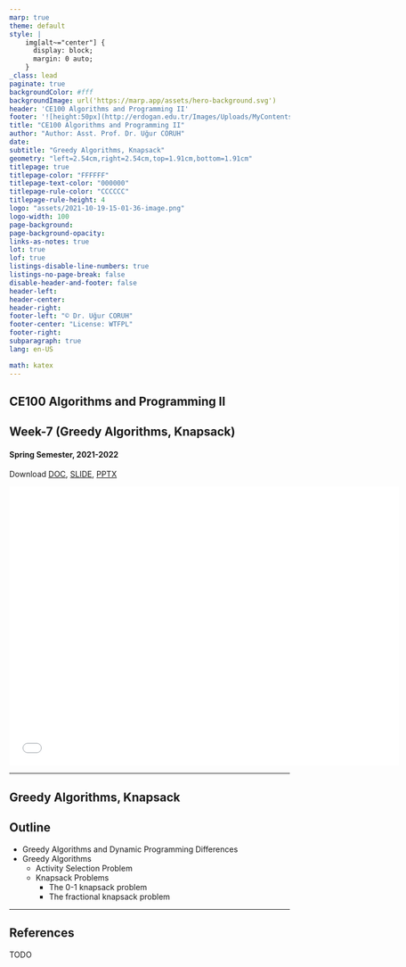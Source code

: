 ```yaml
---
marp: true
theme: default
style: |
    img[alt~="center"] {
      display: block;
      margin: 0 auto;
    }
_class: lead
paginate: true
backgroundColor: #fff
backgroundImage: url('https://marp.app/assets/hero-background.svg')
header: 'CE100 Algorithms and Programming II'
footer: '![height:50px](http://erdogan.edu.tr/Images/Uploads/MyContents/L_379-20170718142719217230.jpg) RTEU CE100 Week-7'
title: "CE100 Algorithms and Programming II"
author: "Author: Asst. Prof. Dr. Uğur CORUH"
date:
subtitle: "Greedy Algorithms, Knapsack"
geometry: "left=2.54cm,right=2.54cm,top=1.91cm,bottom=1.91cm"
titlepage: true
titlepage-color: "FFFFFF"
titlepage-text-color: "000000"
titlepage-rule-color: "CCCCCC"
titlepage-rule-height: 4
logo: "assets/2021-10-19-15-01-36-image.png"
logo-width: 100 
page-background:
page-background-opacity:
links-as-notes: true
lot: true
lof: true
listings-disable-line-numbers: true
listings-no-page-break: false
disable-header-and-footer: false
header-left:
header-center:
header-right:
footer-left: "© Dr. Uğur CORUH"
footer-center: "License: WTFPL"
footer-right:
subparagraph: true
lang: en-US 

math: katex
---
```


<!-- _backgroundColor: aquq -->

<!-- _color: orange -->

<!-- paginate: false -->

## CE100 Algorithms and Programming II

## Week-7 (Greedy Algorithms, Knapsack)

#### Spring Semester, 2021-2022

Download [DOC](ce100-week-7-knapsack.en.md_doc.pdf), [SLIDE](ce100-week-7-knapsack.en.md_slide.pdf), [PPTX](ce100-week-7-knapsack.en.md_slide.pptx)

<iframe width=700, height=500 frameBorder=0 src="../ce100-week-7-knapsack.en.md_slide.html"></iframe>

---

<!-- paginate: true -->

## Greedy Algorithms, Knapsack

## Outline

- Greedy Algorithms and Dynamic Programming Differences 
- Greedy Algorithms 
  - Activity Selection Problem 
  - Knapsack Problems 
    - The 0-1 knapsack problem 
    - The fractional knapsack problem 

---

## References

TODO
